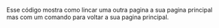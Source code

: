 Esse código mostra como lincar uma outra pagina a sua pagina principal mas com um comando para voltar a sua pagina principal.
